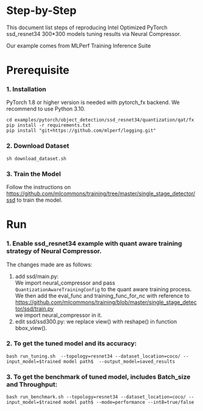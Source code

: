Step-by-Step
============

This document list steps of reproducing Intel Optimized PyTorch ssd_resnet34 300*300 models tuning results via Neural Compressor.

Our example comes from MLPerf Training Inference Suite


# Prerequisite

### 1. Installation

PyTorch 1.8 or higher version is needed with pytorch_fx backend. We recommend to use Python 3.10.

  ```shell
  cd examples/pytorch/object_detection/ssd_resnet34/quantization/qat/fx
  pip install -r requirements.txt
  pip install "git+https://github.com/mlperf/logging.git"
  ```

### 2. Download Dataset

  ```shell
  sh download_dataset.sh
  ```

### 3. Train the Model
Follow the instructions on https://github.com/mlcommons/training/tree/master/single_stage_detector/ssd to train the model.

# Run

### 1. Enable ssd_resnet34 example with quant aware training strategy of Neural Compressor.

  The changes made are as follows:
  1. add ssd/main.py:\
    We import neural_compressor and pass `QuantizationAwareTrainingConfig` to the quant aware training process.
    We then add the eval_func and training_func_for_nc with reference to https://github.com/mlcommons/training/blob/master/single_stage_detector/ssd/train.py \
    we import neural_compressor in it.
  2. edit ssd/ssd300.py:
    we replace view() with reshape() in function bbox_view().

### 2. To get the tuned model and its accuracy: 

    bash run_tuning.sh  --topology=resnet34 --dataset_location=coco/ --input_model=$trained model path$  --output_model=saved_results

### 3. To get the benchmark of tuned model, includes Batch_size and Throughput: 

    bash run_benchmark.sh --topology=resnet34 --dataset_location=coco/ --input_model=$trained model path$ --mode=performance --int8=true/false


